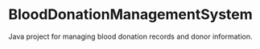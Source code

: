 # BloodDonationManagementSystem
Java project for managing blood donation records and donor information.
